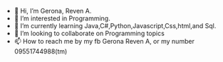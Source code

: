 - 👋 Hi, I’m Gerona, Reven A.
- 👀 I’m interested in Programming.
- 🌱 I’m currently learning Java,C#,Python,Javascript,Css,html,and Sql.
- 💞️ I’m looking to collaborate on Programming topics
- 📫 How to reach me by my fb Gerona Reven A, or my number 09551744988(tm)
